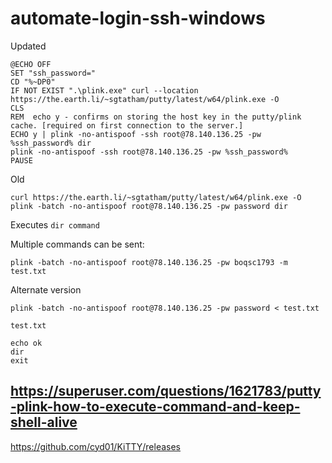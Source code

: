 # automate-login-ssh-windows


Updated
```
@ECHO OFF
SET "ssh_password="
CD "%~DP0"
IF NOT EXIST ".\plink.exe" curl --location https://the.earth.li/~sgtatham/putty/latest/w64/plink.exe -O
CLS
REM  echo y - confirms on storing the host key in the putty/plink cache. [required on first connection to the server.]
ECHO y | plink -no-antispoof -ssh root@78.140.136.25 -pw %ssh_password% dir
plink -no-antispoof -ssh root@78.140.136.25 -pw %ssh_password% 
PAUSE
```

Old
```
curl https://the.earth.li/~sgtatham/putty/latest/w64/plink.exe -O
plink -batch -no-antispoof root@78.140.136.25 -pw password dir
```
Executes `dir command`


Multiple commands can be sent:
```
plink -batch -no-antispoof root@78.140.136.25 -pw boqsc1793 -m test.txt
```
Alternate version
```
plink -batch -no-antispoof root@78.140.136.25 -pw password < test.txt
```

`test.txt`
```
echo ok
dir
exit

```


## https://superuser.com/questions/1621783/putty-plink-how-to-execute-command-and-keep-shell-alive
https://github.com/cyd01/KiTTY/releases
